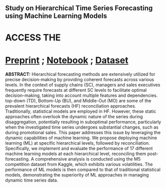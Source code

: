 ## Study on Hierarchical Time Series Forecasting using Machine Learning Models

# ACCESS THE 
# [**Preprint**](http://dx.doi.org/10.21203/rs.3.rs-4991584/v1) **;** [**Notebook**](https://www.kaggle.com/code/rudhirmahalik/hts-notebook) **;** [**Dataset**](https://www.kaggle.com/competitions/m5-forecasting-accuracy/data)

 

**ABSTRACT:**
Hierarchical forecasting methods are extensively utilized for precise decision-making by providing coherent forecasts across various levels. In the context of supply chains (SC), managers and sales executives frequently require forecasts at different SC levels to facilitate optimal decision-making, taking into account multiple features and dependencies. top-down (TD), Bottom-Up (BU), and Middle-Out (MO) are some of the prevalent hierarchical forecasts (HF) reconciliation approaches. Traditionally, statistical models are employed in HF. However, these static approaches often overlook the dynamic nature of the series during disaggregation, potentially resulting in suboptimal performance, particularly when the investigated time series undergoes substantial changes, such as during promotional sales.
This paper addresses this issue by leveraging the dynamic capabilities of machine learning. We propose deploying machine learning (ML) at specific hierarchical levels, followed by reconciliation. Specifically, we implement and evaluate the performance of 17 different machine learning models at each hierarchical level, reconciling them post-forecasting. A comprehensive analysis is conducted using the M5 competition dataset from Kaggle, which exhibits various volatilities. The performance of ML models is then compared to that of traditional statistical models, demonstrating the superiority of ML approaches in managing dynamic time series data.

